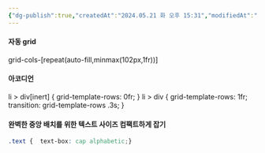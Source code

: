 ```yaml
---
{"dg-publish":true,"createdAt":"2024.05.21 화 오후 15:31","modifiedAt":"2025.04.08 화 오전 9:48","tags":["css"],"permalink":"/Dev/web/useage_pattern/css patern/","dgPassFrontmatter":true}
---
```



#### 자동 grid

grid-cols-[repeat(auto-fill,minmax(102px,1fr))]

#### 아코디언

li > div[inert] { grid-template-rows: 0fr; }
li > div { grid-template-rows: 1fr; transition: grid-template-rows .3s; }

#### 완벽한 중앙 배치를 위한 텍스트 사이즈 컴팩트하게 잡기

```css
.text {  text-box: cap alphabetic;}
```

